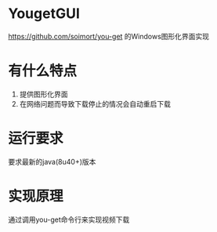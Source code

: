 # YougetGUI

https://github.com/soimort/you-get 的Windows图形化界面实现


# 有什么特点

1. 提供图形化界面
2. 在网络问题而导致下载停止的情况会自动重启下载


# 运行要求

要求最新的java(8u40+)版本

# 实现原理

通过调用you-get命令行来实现视频下载